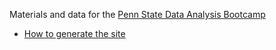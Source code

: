 Materials and data for the [Penn State Data Analysis Bootcamp](https://bootcamp.biostars.io)

* [How to generate the site][how]

[how]: web/2016/share/how-to-generate.md

